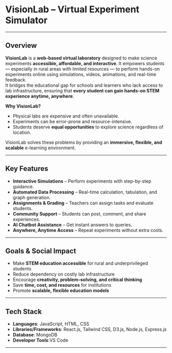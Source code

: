 # VisionLab – Virtual Experiment Simulator
---

## Overview
**VisionLab** is a **web-based virtual laboratory** designed to make science experiments **accessible, affordable, and interactive**.
It empowers students — especially in rural areas with limited resources — to perform hands-on experiments online using simulations, videos, animations, and real-time feedback.  
It bridges the educational gap for schools and learners who lack access to lab infrastructure, ensuring that **every student can gain hands-on STEM experience anytime, anywhere**.

**Why VisionLab?**  
- Physical labs are expensive and often unavailable.  
- Experiments can be error-prone and resource-intensive.  
- Students deserve **equal opportunities** to explore science regardless of location.  

VisionLab solves these problems by providing an **immersive, flexible, and scalable** e-learning environment.

---

## Key Features
- **Interactive Simulations** – Perform experiments with step-by-step guidance.  
- **Automated Data Processing** – Real-time calculation, tabulation, and graph generation.  
- **Assignments & Grading** – Teachers can assign tasks and evaluate students.  
- **Community Support** – Students can post, comment, and share experiences.  
- **AI Chatbot Assistance** – Get instant answers to queries.  
- **Anywhere, Anytime Access** – Repeat experiments without extra costs.  

---

## Goals & Social Impact
- Make **STEM education accessible** for rural and underprivileged students  
- Reduce dependency on costly lab infrastructure  
- Encourage **creativity, problem-solving, and critical thinking**  
- Save **time, cost, and resources** for institutions  
- Promote **scalable, flexible education models**  

---

## Tech Stack
- **Languages**: JavaScript, HTML, CSS  
- **Libraries/Frameworks**: React.js, Tailwind CSS, D3.js, Node.js, Express.js  
- **Database**: MongoDB  
- **Developer Tools**:VS Code  

---